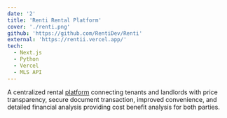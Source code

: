```yaml
---
date: '2'
title: 'Renti Rental Platform'
cover: './renti.png'
github: 'https://github.com/RentiDev/Renti'
external: 'https://rentii.vercel.app/'
tech:
  - Next.js
  - Python
  - Vercel
  - MLS API
---
```


A centralized rental [platform](https://rentii.vercel.app) connecting tenants and landlords with price transparency, secure document transaction, improved convenience, and detailed financial analysis providing cost benefit analysis for both parties.
